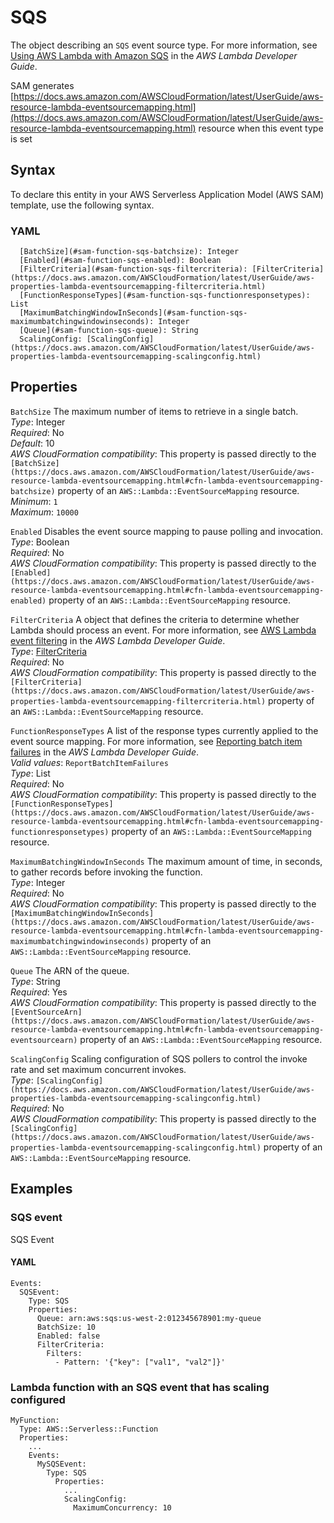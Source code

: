 # SQS<a name="sam-property-function-sqs"></a>

The object describing an `SQS` event source type\. For more information, see [Using AWS Lambda with Amazon SQS](https://docs.aws.amazon.com/lambda/latest/dg/with-sqs.html) in the *AWS Lambda Developer Guide*\.

SAM generates [https://docs.aws.amazon.com/AWSCloudFormation/latest/UserGuide/aws-resource-lambda-eventsourcemapping.html](https://docs.aws.amazon.com/AWSCloudFormation/latest/UserGuide/aws-resource-lambda-eventsourcemapping.html) resource when this event type is set

## Syntax<a name="sam-property-function-sqs-syntax"></a>

To declare this entity in your AWS Serverless Application Model \(AWS SAM\) template, use the following syntax\.

### YAML<a name="sam-property-function-sqs-syntax.yaml"></a>

```
  [BatchSize](#sam-function-sqs-batchsize): Integer
  [Enabled](#sam-function-sqs-enabled): Boolean
  [FilterCriteria](#sam-function-sqs-filtercriteria): [FilterCriteria](https://docs.aws.amazon.com/AWSCloudFormation/latest/UserGuide/aws-properties-lambda-eventsourcemapping-filtercriteria.html)
  [FunctionResponseTypes](#sam-function-sqs-functionresponsetypes): List
  [MaximumBatchingWindowInSeconds](#sam-function-sqs-maximumbatchingwindowinseconds): Integer
  [Queue](#sam-function-sqs-queue): String
  ScalingConfig: [ScalingConfig](https://docs.aws.amazon.com/AWSCloudFormation/latest/UserGuide/aws-properties-lambda-eventsourcemapping-scalingconfig.html)
```

## Properties<a name="sam-property-function-sqs-properties"></a>

 `BatchSize`   <a name="sam-function-sqs-batchsize"></a>
The maximum number of items to retrieve in a single batch\.  
*Type*: Integer  
*Required*: No  
*Default*: 10  
*AWS CloudFormation compatibility*: This property is passed directly to the `[BatchSize](https://docs.aws.amazon.com/AWSCloudFormation/latest/UserGuide/aws-resource-lambda-eventsourcemapping.html#cfn-lambda-eventsourcemapping-batchsize)` property of an `AWS::Lambda::EventSourceMapping` resource\.  
*Minimum*: `1`  
*Maximum*: `10000`

 `Enabled`   <a name="sam-function-sqs-enabled"></a>
Disables the event source mapping to pause polling and invocation\.  
*Type*: Boolean  
*Required*: No  
*AWS CloudFormation compatibility*: This property is passed directly to the `[Enabled](https://docs.aws.amazon.com/AWSCloudFormation/latest/UserGuide/aws-resource-lambda-eventsourcemapping.html#cfn-lambda-eventsourcemapping-enabled)` property of an `AWS::Lambda::EventSourceMapping` resource\.

 `FilterCriteria`   <a name="sam-function-sqs-filtercriteria"></a>
A object that defines the criteria to determine whether Lambda should process an event\. For more information, see [AWS Lambda event filtering](https://docs.aws.amazon.com/lambda/latest/dg/invocation-eventfiltering.html) in the *AWS Lambda Developer Guide*\.  
*Type*: [FilterCriteria](https://docs.aws.amazon.com/AWSCloudFormation/latest/UserGuide/aws-properties-lambda-eventsourcemapping-filtercriteria.html)  
*Required*: No  
*AWS CloudFormation compatibility*: This property is passed directly to the `[FilterCriteria](https://docs.aws.amazon.com/AWSCloudFormation/latest/UserGuide/aws-properties-lambda-eventsourcemapping-filtercriteria.html)` property of an `AWS::Lambda::EventSourceMapping` resource\.

 `FunctionResponseTypes`   <a name="sam-function-sqs-functionresponsetypes"></a>
 A list of the response types currently applied to the event source mapping\. For more information, see [ Reporting batch item failures](https://docs.aws.amazon.com/lambda/latest/dg/with-sqs.html#services-sqs-batchfailurereporting) in the *AWS Lambda Developer Guide*\.   
 *Valid values*: `ReportBatchItemFailures`   
 *Type*: List   
 *Required*: No   
 *AWS CloudFormation compatibility*: This property is passed directly to the `[FunctionResponseTypes](https://docs.aws.amazon.com/AWSCloudFormation/latest/UserGuide/aws-resource-lambda-eventsourcemapping.html#cfn-lambda-eventsourcemapping-functionresponsetypes)` property of an `AWS::Lambda::EventSourceMapping` resource\. 

 `MaximumBatchingWindowInSeconds`   <a name="sam-function-sqs-maximumbatchingwindowinseconds"></a>
The maximum amount of time, in seconds, to gather records before invoking the function\.  
*Type*: Integer  
*Required*: No  
*AWS CloudFormation compatibility*: This property is passed directly to the `[MaximumBatchingWindowInSeconds](https://docs.aws.amazon.com/AWSCloudFormation/latest/UserGuide/aws-resource-lambda-eventsourcemapping.html#cfn-lambda-eventsourcemapping-maximumbatchingwindowinseconds)` property of an `AWS::Lambda::EventSourceMapping` resource\.

 `Queue`   <a name="sam-function-sqs-queue"></a>
The ARN of the queue\.  
*Type*: String  
*Required*: Yes  
*AWS CloudFormation compatibility*: This property is passed directly to the `[EventSourceArn](https://docs.aws.amazon.com/AWSCloudFormation/latest/UserGuide/aws-resource-lambda-eventsourcemapping.html#cfn-lambda-eventsourcemapping-eventsourcearn)` property of an `AWS::Lambda::EventSourceMapping` resource\.

 `ScalingConfig`   <a name="sam-function-sqs-scalingconfig"></a>
Scaling configuration of SQS pollers to control the invoke rate and set maximum concurrent invokes\.  
*Type*: `[ScalingConfig](https://docs.aws.amazon.com/AWSCloudFormation/latest/UserGuide/aws-properties-lambda-eventsourcemapping-scalingconfig.html)`  
*Required*: No  
*AWS CloudFormation compatibility*: This property is passed directly to the `[ScalingConfig](https://docs.aws.amazon.com/AWSCloudFormation/latest/UserGuide/aws-properties-lambda-eventsourcemapping-scalingconfig.html)` property of an `AWS::Lambda::EventSourceMapping` resource\.

## Examples<a name="sam-property-function-sqs--examples"></a>

### SQS event<a name="sam-property-function-sqs--examples--sqs-event"></a>

SQS Event

#### YAML<a name="sam-property-function-sqs--examples--sqs-event--yaml"></a>

```
Events:
  SQSEvent:
    Type: SQS
    Properties:
      Queue: arn:aws:sqs:us-west-2:012345678901:my-queue
      BatchSize: 10
      Enabled: false
      FilterCriteria: 
        Filters: 
          - Pattern: '{"key": ["val1", "val2"]}'
```

### Lambda function with an SQS event that has scaling configured<a name="sam-property-function-sqs--examples--sqs-event-scaling"></a>

```
MyFunction:
  Type: AWS::Serverless::Function
  Properties:
    ...
    Events:
      MySQSEvent:
        Type: SQS
          Properties:
            ...
            ScalingConfig:
              MaximumConcurrency: 10
```